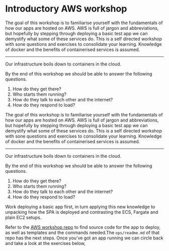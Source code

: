 # Introductory AWS workshop

The goal of this workshop is to familiarise yourself with the fundamentals of how our apps are hosted on AWS. AWS is full of jargon and abbreviations, but hopefully by stepping through deploying a basic test app we can demystify what some of these services do. This is a self directed workshop with sone questions and exercises to consolidate your learning. Knowledge of docker and the benefits of containerised services is assumed.

---

Our infrastructure boils down to containers in the cloud.

By the end of this workshop we should be able to answer the following questions.

1. How do they get there?
2. Who starts them running?
3. How do they talk to each other and the internet?
4. How do they respond to load?

The goal of this workshop is to familiarise yourself with the fundamentals of how our apps are hosted on AWS. AWS is full of jargon and abbreviations, but hopefully by stepping through deploying a basic test app we can demystify what some of these services do. This is a self directed workshop with sone questions and exercises to consolidate your learning. Knowledge of docker and the benefits of containerised services is assumed.

---

Our infrastructure boils down to containers in the cloud.

By the end of this workshop we should be able to answer the following questions.

1. How do they get there?
2. Who starts them running?
3. How do they talk to each other and the internet?
4. How do they respond to load?

Work deploying a basic app first, in turn applying this new knowledge to unpacking how the SPA is deployed and contrasting the ECS, Fargate and plain EC2 setups.

Refer to the [AWS workshop repo](https://github.com/miamollie/aws-workshop) to find source code for the app to deploy, as well as templates and the commands needed.The `ops/readme.md` of that repo has the next steps. Once you’ve got an app running we can circle back and take a look at the exercises below,
